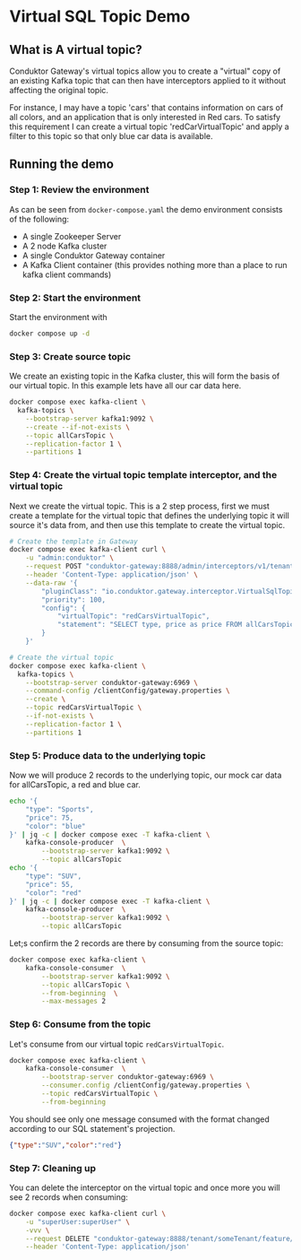 # Virtual SQL Topic Demo

## What is A virtual topic?

Conduktor Gateway's virtual topics allow you to create a "virtual" copy of an existing Kafka topic that can then 
have interceptors applied to it without affecting the original topic. 

For instance, I may have a topic 'cars' that contains information on cars of all colors, and an application that is only 
interested in Red cars. To satisfy this requirement I can create a virtual topic 'redCarVirtualTopic' and apply a filter to this 
topic so that only blue car data is available.

## Running the demo

### Step 1: Review the environment

As can be seen from `docker-compose.yaml` the demo environment consists of the following:

* A single Zookeeper Server
* A 2 node Kafka cluster
* A single Conduktor Gateway container
* A Kafka Client container (this provides nothing more than a place to run kafka client commands)

### Step 2: Start the environment

Start the environment with

```bash
docker compose up -d
```

### Step 3: Create source topic

We create an existing topic in the Kafka cluster, this will form the basis of our virtual topic. In this example lets have all our car data here. 

```bash
docker compose exec kafka-client \
  kafka-topics \
    --bootstrap-server kafka1:9092 \
    --create --if-not-exists \
    --topic allCarsTopic \
    --replication-factor 1 \
    --partitions 1
```
### Step 4: Create the virtual topic template interceptor, and the virtual topic
Next we create the virtual topic. This is a 2 step process, first we must create a template for the virtual topic that defines 
the underlying topic it will source it's data from, and then use this template to create the virtual topic. 

```bash
# Create the template in Gateway
docker compose exec kafka-client curl \
    -u "admin:conduktor" \
    --request POST "conduktor-gateway:8888/admin/interceptors/v1/tenants/someTenant/users/someUser/interceptors/redCarsVirtualTopicTemplate" \
    --header 'Content-Type: application/json' \
    --data-raw '{
        "pluginClass": "io.conduktor.gateway.interceptor.VirtualSqlTopicPlugin",
        "priority": 100,
        "config": {
            "virtualTopic": "redCarsVirtualTopic",
            "statement": "SELECT type, price as price FROM allCarsTopic WHERE color = 'red'"
        }
    }'

# Create the virtual topic
docker compose exec kafka-client \
  kafka-topics \
    --bootstrap-server conduktor-gateway:6969 \
    --command-config /clientConfig/gateway.properties \
    --create \
    --topic redCarsVirtualTopic \
    --if-not-exists \
    --replication-factor 1 \
    --partitions 1
```

### Step 5: Produce data to the underlying topic

Now we will produce 2 records to the underlying topic, our mock car data for allCarsTopic, a red and blue car.

```bash
echo '{ 
    "type": "Sports",
    "price": 75,
    "color": "blue" 
}' | jq -c | docker compose exec -T kafka-client \
    kafka-console-producer  \
        --bootstrap-server kafka1:9092 \
        --topic allCarsTopic
echo '{ 
    "type": "SUV",
    "price": 55,
    "color": "red" 
}' | jq -c | docker compose exec -T kafka-client \
    kafka-console-producer  \
        --bootstrap-server kafka1:9092 \
        --topic allCarsTopic
```

Let;s confirm the 2 records are there by consuming from the source topic:

```bash
docker compose exec kafka-client \
    kafka-console-consumer  \
        --bootstrap-server kafka1:9092 \
        --topic allCarsTopic \
        --from-beginning  \
        --max-messages 2
```

### Step 6: Consume from the topic

Let's consume from our virtual topic `redCarsVirtualTopic`.

```bash
docker compose exec kafka-client \
    kafka-console-consumer  \
        --bootstrap-server conduktor-gateway:6969 \
        --consumer.config /clientConfig/gateway.properties \
        --topic redCarsVirtualTopic \
        --from-beginning  
```

You should see only one message consumed with the format changed according to our SQL statement's projection.

```json
{"type":"SUV","color":"red"}

```

### Step 7: Cleaning up

You can delete the interceptor on the virtual topic and once more you will see 2 records when consuming:

```bash
docker compose exec kafka-client curl \
    -u "superUser:superUser" \
    -vvv \
    --request DELETE "conduktor-gateway:8888/tenant/someTenant/feature/sql-filter/apiKeys/FETCH/direction/RESPONSE" \
    --header 'Content-Type: application/json' 
    
```